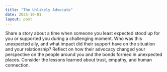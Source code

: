 ```yaml
---
title: "The Unlikely Advocate"
date: 2025-10-01
layout: post
---
```


Share a story about a time when someone you least expected stood up for you or supported you during a challenging moment. Who was this unexpected ally, and what impact did their support have on the situation and your relationship? Reflect on how their advocacy changed your perspective on the people around you and the bonds formed in unexpected places. Consider the lessons learned about trust, empathy, and human connection.
